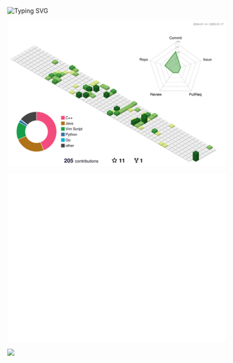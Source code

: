 ![Typing SVG](https://readme-typing-svg.demolab.com/?lines=Hello+I'm+Zari+Tsu;Welcome+to+my+Github)

![](./profile-3d-contrib/profile-green.svg)

![Metrics](/github-metrics.svg)

![](https://stats.justsong.cn/api/bilibili/?id=527080131)

<!--![Anurag's GitHub stats](https://github-readme-stats.vercel.app/api?username=Z4R1TSU&count_private=true)-->

<!--
**Z4R1TSU/Z4R1TSU** is a ✨ _special_ ✨ repository because its `README.md` (this file) appears on your GitHub profile.

Here are some ideas to get you started:

- 🔭 I’m currently working on ...
- 🌱 I’m currently learning ...
- 👯 I’m looking to collaborate on ...
- 🤔 I’m looking for help with ...
- 💬 Ask me about ...
- 📫 How to reach me: ...
- 😄 Pronouns: ...
- ⚡ Fun fact: ...
-->
